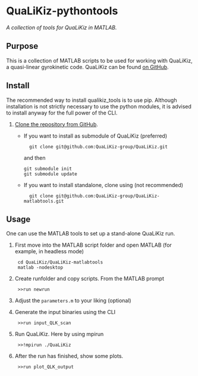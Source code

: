 # QuaLiKiz-pythontools

*A collection of tools for QuaLiKiz in MATLAB.*

## Purpose

This is a collection of MATLAB scripts to be used for working with QuaLiKiz,
a quasi-linear gyrokinetic code. QuaLiKiz can be found
[on GitHub](https://github.com/QuaLiKiz-group/QuaLiKiz).

## Install
The recommended way to install qualikiz_tools is to use pip. Although
installation is not strictly necessary to use the python modules,
it is advised to install anyway for the full power of the CLI.

1. [Clone the repository from GitHub](https://help.github.com/articles/cloning-a-repository/).
    * If you want to install as submodule of QuaLiKiz (preferred)

            git clone git@github.com:QuaLiKiz-group/QuaLiKiz.git

      and then

          git submodule init
          git submodule update

    * If you want to install standalone, clone using (not recommended)

            git clone git@github.com:QuaLiKiz-group/QuaLiKiz-matlabtools.git

## Usage
One can use the MATLAB tools to set up a stand-alone QuaLiKiz run.

1. First move into the MATLAB script folder and open MATLAB (for example, in headless mode)

        cd QuaLiKiz/QuaLiKiz-matlabtools
        matlab -nodesktop

2. Create runfolder and copy scripts. From the MATLAB prompt

        >>run newrun

3. Adjust the `parameters.m` to your liking (optional)
4. Generate the input binaries using the CLI

        >>run input_QLK_scan

5. Run QuaLiKiz. Here by using mpirun

        >>!mpirun ./QuaLiKiz

6. After the run has finished, show some plots.

        >>run plot_QLK_output
